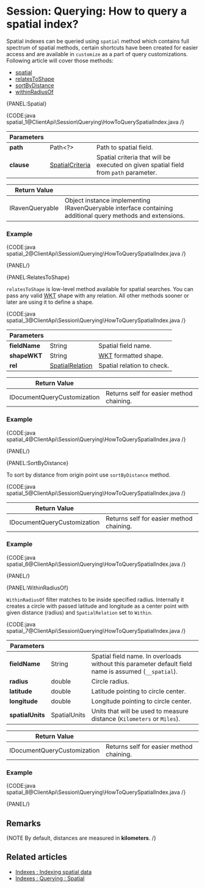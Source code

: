 # Session: Querying: How to query a spatial index?

Spatial indexes can be queried using `spatial` method which contains full spectrum of spatial methods, certain shortcuts have been created for easier access and are available in `customize` as a part of query customizations. Following article will cover those methods:

- [spatial](../../../client-api/session/querying/how-to-query-a-spatial-index#spatial)
- [relatesToShape](../../../client-api/session/querying/how-to-query-a-spatial-index#relatestoshape)
- [sortByDistance](../../../client-api/session/querying/how-to-query-a-spatial-index#sortbydistance)
- [withinRadiusOf](../../../client-api/session/querying/how-to-query-a-spatial-index#withinradiusof)

{PANEL:Spatial}

{CODE:java spatial_1@ClientApi\Session\Querying\HowToQuerySpatialIndex.java /}

| Parameters | | |
| ------------- | ------------- | ----- |
| **path** | Path<?> | Path to spatial field. |
| **clause** | [SpatialCriteria](../../../glossary/spatial-criteria-factory) | Spatial criteria that will be executed on given spatial field from `path` parameter. |

| Return Value | |
| ------------- | ----- |
| IRavenQueryable | Object instance implementing IRavenQueryable interface containing additional query methods and extensions. |

### Example

{CODE:java spatial_2@ClientApi\Session\Querying\HowToQuerySpatialIndex.java /}

{PANEL/}

{PANEL:RelatesToShape}

`relatesToShape` is low-level method available for spatial searches. You can pass any valid [WKT](https://en.wikipedia.org/wiki/Well-known_text_representation_of_geometry) shape with any relation.  All other methods sooner or later are using it to define a shape.

{CODE:java spatial_3@ClientApi\Session\Querying\HowToQuerySpatialIndex.java /}

| Parameters | | |
| ------------- | ------------- | ----- |
| **fieldName** | String | Spatial field name. |
| **shapeWKT** | String | [WKT](https://en.wikipedia.org/wiki/Well-known_text_representation_of_geometry) formatted shape. |
| **rel** | [SpatialRelation](../../../glossary/spatial-relation) | Spatial relation to check. |

| Return Value | |
| ------------- | ----- |
| IDocumentQueryCustomization | Returns self for easier method chaining. |

### Example

{CODE:java spatial_4@ClientApi\Session\Querying\HowToQuerySpatialIndex.java /}

{PANEL/}

{PANEL:SortByDistance}

To sort by distance from origin point use `sortByDistance` method.

{CODE:java spatial_5@ClientApi\Session\Querying\HowToQuerySpatialIndex.java /}

| Return Value | |
| ------------- | ----- |
| IDocumentQueryCustomization | Returns self for easier method chaining. |

### Example

{CODE:java spatial_6@ClientApi\Session\Querying\HowToQuerySpatialIndex.java /}

{PANEL/}

{PANEL:WithinRadiusOf}

`WithinRadiusOf` filter matches to be inside specified radius. Internally it creates a circle with passed latitude and longitude as a center point with given distance (radius) and `SpatialRelation` set to `Within`.

{CODE:java spatial_7@ClientApi\Session\Querying\HowToQuerySpatialIndex.java /}

| Parameters | | |
| ------------- | ------------- | ----- |
| **fieldName** | String | Spatial field name. In overloads without this parameter default field name is assumed (`__spatial`). |
| **radius** | double | Circle radius. | 
| **latitude** | double | Latitude pointing to circle center. |
| **longitude** | double | Longitude pointing to circle center. |
| **spatialUnits** | SpatialUnits | Units that will be used to measure distance (`Kilometers` or `Miles`). |

| Return Value | |
| ------------- | ----- |
| IDocumentQueryCustomization | Returns self for easier method chaining. |

### Example

{CODE:java spatial_8@ClientApi\Session\Querying\HowToQuerySpatialIndex.java /}

{PANEL/}

## Remarks

{NOTE By default, distances are measured in **kilometers**. /}

## Related articles

- [Indexes : Indexing spatial data](../../../indexes/indexing-spatial-data)   
- [Indexes : Querying : Spatial](../../../indexes/querying/spatial)   
